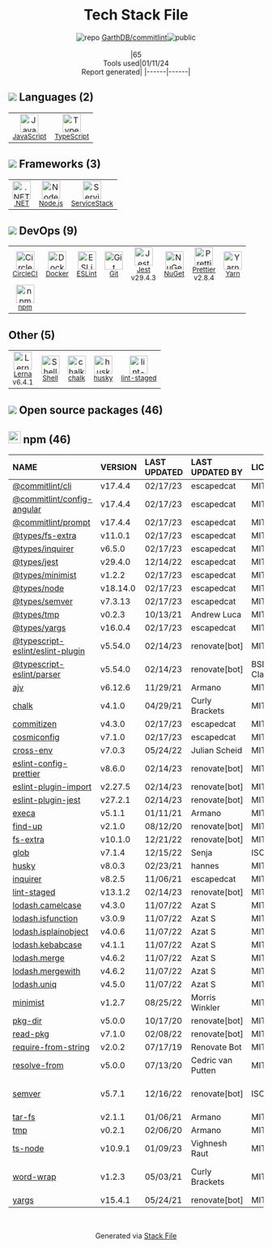 <!--
&lt;--- Readme.md Snippet without images Start ---&gt;
## Tech Stack
GarthDB/commitlint is built on the following main stack:

- [CircleCI](https://circleci.com/) – Continuous Integration
- [Jest](http://facebook.github.io/jest/) – Javascript Testing Framework
- [Node.js](http://nodejs.org/) – Frameworks (Full Stack)
- [.NET](http://www.microsoft.com/net/) – Frameworks (Full Stack)
- [JavaScript](https://developer.mozilla.org/en-US/docs/Web/JavaScript) – Languages
- [TypeScript](http://www.typescriptlang.org) – Languages
- [ServiceStack](https://servicestack.net/) – Frameworks (Full Stack)
- [ESLint](http://eslint.org/) – Code Review
- [Shell](https://en.wikipedia.org/wiki/Shell_script) – Shells
- [Yarn](https://yarnpkg.com/) – Front End Package Manager
- [Lerna](https://lerna.js.org/) – Javascript Utilities & Libraries
- [Prettier](https://prettier.io/) – Code Review
- [Docker](https://www.docker.com/) – Virtual Machine Platforms & Containers

Full tech stack [here](/techstack.md)

&lt;--- Readme.md Snippet without images End ---&gt;

&lt;--- Readme.md Snippet with images Start ---&gt;
## Tech Stack
GarthDB/commitlint is built on the following main stack:

- <img width='25' height='25' src='https://img.stackshare.io/service/190/CvqrSSFs_400x400.jpg' alt='CircleCI'/> [CircleCI](https://circleci.com/) – Continuous Integration
- <img width='25' height='25' src='https://img.stackshare.io/service/830/jest.png' alt='Jest'/> [Jest](http://facebook.github.io/jest/) – Javascript Testing Framework
- <img width='25' height='25' src='https://img.stackshare.io/service/1011/n1JRsFeB_400x400.png' alt='Node.js'/> [Node.js](http://nodejs.org/) – Frameworks (Full Stack)
- <img width='25' height='25' src='https://img.stackshare.io/service/1014/IoPy1dce_400x400.png' alt='.NET'/> [.NET](http://www.microsoft.com/net/) – Frameworks (Full Stack)
- <img width='25' height='25' src='https://img.stackshare.io/service/1209/javascript.jpeg' alt='JavaScript'/> [JavaScript](https://developer.mozilla.org/en-US/docs/Web/JavaScript) – Languages
- <img width='25' height='25' src='https://img.stackshare.io/service/1612/bynNY5dJ.jpg' alt='TypeScript'/> [TypeScript](http://www.typescriptlang.org) – Languages
- <img width='25' height='25' src='https://img.stackshare.io/service/2773/JuTVEkWX_400x400.jpg' alt='ServiceStack'/> [ServiceStack](https://servicestack.net/) – Frameworks (Full Stack)
- <img width='25' height='25' src='https://img.stackshare.io/service/3337/Q4L7Jncy.jpg' alt='ESLint'/> [ESLint](http://eslint.org/) – Code Review
- <img width='25' height='25' src='https://img.stackshare.io/service/4631/default_c2062d40130562bdc836c13dbca02d318205a962.png' alt='Shell'/> [Shell](https://en.wikipedia.org/wiki/Shell_script) – Shells
- <img width='25' height='25' src='https://img.stackshare.io/service/5848/44mC-kJ3.jpg' alt='Yarn'/> [Yarn](https://yarnpkg.com/) – Front End Package Manager
- <img width='25' height='25' src='https://img.stackshare.io/service/6207/OwqAUSQi_400x400.jpg' alt='Lerna'/> [Lerna](https://lerna.js.org/) – Javascript Utilities & Libraries
- <img width='25' height='25' src='https://img.stackshare.io/service/7035/default_66f265943abed56bcdbfca1c866a4261b1fbb063.jpg' alt='Prettier'/> [Prettier](https://prettier.io/) – Code Review
- <img width='25' height='25' src='https://img.stackshare.io/service/586/n4u37v9t_400x400.png' alt='Docker'/> [Docker](https://www.docker.com/) – Virtual Machine Platforms & Containers

Full tech stack [here](/techstack.md)

&lt;--- Readme.md Snippet with images End ---&gt;
-->
<div align="center">

# Tech Stack File
![](https://img.stackshare.io/repo.svg "repo") [GarthDB/commitlint](https://github.com/GarthDB/commitlint)![](https://img.stackshare.io/public_badge.svg "public")
<br/><br/>
|65<br/>Tools used|01/11/24 <br/>Report generated|
|------|------|
</div>

## <img src='https://img.stackshare.io/languages.svg'/> Languages (2)
<table><tr>
  <td align='center'>
  <img width='36' height='36' src='https://img.stackshare.io/service/1209/javascript.jpeg' alt='JavaScript'>
  <br>
  <sub><a href="https://developer.mozilla.org/en-US/docs/Web/JavaScript">JavaScript</a></sub>
  <br>
  <sub></sub>
</td>

<td align='center'>
  <img width='36' height='36' src='https://img.stackshare.io/service/1612/bynNY5dJ.jpg' alt='TypeScript'>
  <br>
  <sub><a href="http://www.typescriptlang.org">TypeScript</a></sub>
  <br>
  <sub></sub>
</td>

</tr>
</table>

## <img src='https://img.stackshare.io/frameworks.svg'/> Frameworks (3)
<table><tr>
  <td align='center'>
  <img width='36' height='36' src='https://img.stackshare.io/service/1014/IoPy1dce_400x400.png' alt='.NET'>
  <br>
  <sub><a href="http://www.microsoft.com/net/">.NET</a></sub>
  <br>
  <sub></sub>
</td>

<td align='center'>
  <img width='36' height='36' src='https://img.stackshare.io/service/1011/n1JRsFeB_400x400.png' alt='Node.js'>
  <br>
  <sub><a href="http://nodejs.org/">Node.js</a></sub>
  <br>
  <sub></sub>
</td>

<td align='center'>
  <img width='36' height='36' src='https://img.stackshare.io/service/2773/JuTVEkWX_400x400.jpg' alt='ServiceStack'>
  <br>
  <sub><a href="https://servicestack.net/">ServiceStack</a></sub>
  <br>
  <sub></sub>
</td>

</tr>
</table>

## <img src='https://img.stackshare.io/devops.svg'/> DevOps (9)
<table><tr>
  <td align='center'>
  <img width='36' height='36' src='https://img.stackshare.io/service/190/CvqrSSFs_400x400.jpg' alt='CircleCI'>
  <br>
  <sub><a href="https://circleci.com/">CircleCI</a></sub>
  <br>
  <sub></sub>
</td>

<td align='center'>
  <img width='36' height='36' src='https://img.stackshare.io/service/586/n4u37v9t_400x400.png' alt='Docker'>
  <br>
  <sub><a href="https://www.docker.com/">Docker</a></sub>
  <br>
  <sub></sub>
</td>

<td align='center'>
  <img width='36' height='36' src='https://img.stackshare.io/service/3337/Q4L7Jncy.jpg' alt='ESLint'>
  <br>
  <sub><a href="http://eslint.org/">ESLint</a></sub>
  <br>
  <sub></sub>
</td>

<td align='center'>
  <img width='36' height='36' src='https://img.stackshare.io/service/1046/git.png' alt='Git'>
  <br>
  <sub><a href="http://git-scm.com/">Git</a></sub>
  <br>
  <sub></sub>
</td>

<td align='center'>
  <img width='36' height='36' src='https://img.stackshare.io/service/830/jest.png' alt='Jest'>
  <br>
  <sub><a href="http://facebook.github.io/jest/">Jest</a></sub>
  <br>
  <sub>v29.4.3</sub>
</td>

<td align='center'>
  <img width='36' height='36' src='https://img.stackshare.io/service/2637/6I3oEOP4_400x400.jpg' alt='NuGet'>
  <br>
  <sub><a href="https://www.nuget.org/">NuGet</a></sub>
  <br>
  <sub></sub>
</td>

<td align='center'>
  <img width='36' height='36' src='https://img.stackshare.io/service/7035/default_66f265943abed56bcdbfca1c866a4261b1fbb063.jpg' alt='Prettier'>
  <br>
  <sub><a href="https://prettier.io/">Prettier</a></sub>
  <br>
  <sub>v2.8.4</sub>
</td>

<td align='center'>
  <img width='36' height='36' src='https://img.stackshare.io/service/5848/44mC-kJ3.jpg' alt='Yarn'>
  <br>
  <sub><a href="https://yarnpkg.com/">Yarn</a></sub>
  <br>
  <sub></sub>
</td>

</tr>
<tr>
  <td align='center'>
  <img width='36' height='36' src='https://img.stackshare.io/service/1120/lejvzrnlpb308aftn31u.png' alt='npm'>
  <br>
  <sub><a href="https://www.npmjs.com/">npm</a></sub>
  <br>
  <sub></sub>
</td>

</tr>
</table>

## Other (5)
<table><tr>
  <td align='center'>
  <img width='36' height='36' src='https://img.stackshare.io/service/6207/OwqAUSQi_400x400.jpg' alt='Lerna'>
  <br>
  <sub><a href="https://lerna.js.org/">Lerna</a></sub>
  <br>
  <sub>v6.4.1</sub>
</td>

<td align='center'>
  <img width='36' height='36' src='https://img.stackshare.io/service/4631/default_c2062d40130562bdc836c13dbca02d318205a962.png' alt='Shell'>
  <br>
  <sub><a href="https://en.wikipedia.org/wiki/Shell_script">Shell</a></sub>
  <br>
  <sub></sub>
</td>

<td align='center'>
  <img width='36' height='36' src='https://img.stackshare.io/service/8072/13122722.png' alt='chalk'>
  <br>
  <sub><a href="https://github.com/chalk/chalk">chalk</a></sub>
  <br>
  <sub></sub>
</td>

<td align='center'>
  <img width='36' height='36' src='https://img.stackshare.io/service/9527/5502029.jpeg' alt='husky'>
  <br>
  <sub><a href="https://github.com/typicode/husky">husky</a></sub>
  <br>
  <sub></sub>
</td>

<td align='center'>
  <img width='36' height='36' src='https://img.stackshare.io/service/10577/11071.jpeg' alt='lint-staged'>
  <br>
  <sub><a href="https://github.com/okonet/lint-staged">lint-staged</a></sub>
  <br>
  <sub></sub>
</td>

</tr>
</table>


## <img src='https://img.stackshare.io/group.svg' /> Open source packages (46)</h2>

## <img width='24' height='24' src='https://img.stackshare.io/service/1120/lejvzrnlpb308aftn31u.png'/> npm (46)

|NAME|VERSION|LAST UPDATED|LAST UPDATED BY|LICENSE|VULNERABILITIES|
|:------|:------|:------|:------|:------|:------|
|[@commitlint/cli](https://www.npmjs.com/@commitlint/cli)|v17.4.4|02/17/23|escapedcat |MIT|N/A|
|[@commitlint/config-angular](https://www.npmjs.com/@commitlint/config-angular)|v17.4.4|02/17/23|escapedcat |MIT|N/A|
|[@commitlint/prompt](https://www.npmjs.com/@commitlint/prompt)|v17.4.4|02/17/23|escapedcat |MIT|N/A|
|[@types/fs-extra](https://www.npmjs.com/@types/fs-extra)|v11.0.1|02/17/23|escapedcat |MIT|N/A|
|[@types/inquirer](https://www.npmjs.com/@types/inquirer)|v6.5.0|02/17/23|escapedcat |MIT|N/A|
|[@types/jest](https://www.npmjs.com/@types/jest)|v29.4.0|12/14/22|escapedcat |MIT|N/A|
|[@types/minimist](https://www.npmjs.com/@types/minimist)|v1.2.2|02/17/23|escapedcat |MIT|N/A|
|[@types/node](https://www.npmjs.com/@types/node)|v18.14.0|02/17/23|escapedcat |MIT|N/A|
|[@types/semver](https://www.npmjs.com/@types/semver)|v7.3.13|02/17/23|escapedcat |MIT|N/A|
|[@types/tmp](https://www.npmjs.com/@types/tmp)|v0.2.3|10/13/21|Andrew Luca |MIT|N/A|
|[@types/yargs](https://www.npmjs.com/@types/yargs)|v16.0.4|02/17/23|escapedcat |MIT|N/A|
|[@typescript-eslint/eslint-plugin](https://www.npmjs.com/@typescript-eslint/eslint-plugin)|v5.54.0|02/14/23|renovate[bot] |MIT|N/A|
|[@typescript-eslint/parser](https://www.npmjs.com/@typescript-eslint/parser)|v5.54.0|02/14/23|renovate[bot] |BSD-2-Clause|N/A|
|[ajv](https://www.npmjs.com/ajv)|v6.12.6|11/29/21|Armano |MIT|N/A|
|[chalk](https://www.npmjs.com/chalk)|v4.1.0|04/29/21|Curly Brackets |MIT|N/A|
|[commitizen](https://www.npmjs.com/commitizen)|v4.3.0|02/17/23|escapedcat |MIT|N/A|
|[cosmiconfig](https://www.npmjs.com/cosmiconfig)|v7.1.0|02/17/23|escapedcat |MIT|N/A|
|[cross-env](https://www.npmjs.com/cross-env)|v7.0.3|05/24/22|Julian Scheid |MIT|N/A|
|[eslint-config-prettier](https://www.npmjs.com/eslint-config-prettier)|v8.6.0|02/14/23|renovate[bot] |MIT|N/A|
|[eslint-plugin-import](https://www.npmjs.com/eslint-plugin-import)|v2.27.5|02/14/23|renovate[bot] |MIT|N/A|
|[eslint-plugin-jest](https://www.npmjs.com/eslint-plugin-jest)|v27.2.1|02/14/23|renovate[bot] |MIT|N/A|
|[execa](https://www.npmjs.com/execa)|v5.1.1|01/11/21|Armano |MIT|N/A|
|[find-up](https://www.npmjs.com/find-up)|v2.1.0|08/12/20|renovate[bot] |MIT|N/A|
|[fs-extra](https://www.npmjs.com/fs-extra)|v10.1.0|12/21/22|renovate[bot] |MIT|N/A|
|[glob](https://www.npmjs.com/glob)|v7.1.4|12/15/22|Senja |ISC|N/A|
|[husky](https://www.npmjs.com/husky)|v8.0.3|02/23/21|hannes |MIT|N/A|
|[inquirer](https://www.npmjs.com/inquirer)|v8.2.5|11/06/21|escapedcat |MIT|N/A|
|[lint-staged](https://www.npmjs.com/lint-staged)|v13.1.2|02/14/23|renovate[bot] |MIT|N/A|
|[lodash.camelcase](https://www.npmjs.com/lodash.camelcase)|v4.3.0|11/07/22|Azat S |MIT|N/A|
|[lodash.isfunction](https://www.npmjs.com/lodash.isfunction)|v3.0.9|11/07/22|Azat S |MIT|N/A|
|[lodash.isplainobject](https://www.npmjs.com/lodash.isplainobject)|v4.0.6|11/07/22|Azat S |MIT|N/A|
|[lodash.kebabcase](https://www.npmjs.com/lodash.kebabcase)|v4.1.1|11/07/22|Azat S |MIT|N/A|
|[lodash.merge](https://www.npmjs.com/lodash.merge)|v4.6.2|11/07/22|Azat S |MIT|N/A|
|[lodash.mergewith](https://www.npmjs.com/lodash.mergewith)|v4.6.2|11/07/22|Azat S |MIT|N/A|
|[lodash.uniq](https://www.npmjs.com/lodash.uniq)|v4.5.0|11/07/22|Azat S |MIT|N/A|
|[minimist](https://www.npmjs.com/minimist)|v1.2.7|08/25/22|Morris Winkler |MIT|N/A|
|[pkg-dir](https://www.npmjs.com/pkg-dir)|v5.0.0|10/17/20|renovate[bot] |MIT|N/A|
|[read-pkg](https://www.npmjs.com/read-pkg)|v7.1.0|02/08/22|renovate[bot] |MIT|N/A|
|[require-from-string](https://www.npmjs.com/require-from-string)|v2.0.2|07/17/19|Renovate Bot |MIT|N/A|
|[resolve-from](https://www.npmjs.com/resolve-from)|v5.0.0|07/13/20|Cedric van Putten |MIT|N/A|
|[semver](https://www.npmjs.com/semver)|v5.7.1|12/16/22|renovate[bot] |ISC|[CVE-2022-25883](https://github.com/advisories/GHSA-c2qf-rxjj-qqgw) (Moderate)|
|[tar-fs](https://www.npmjs.com/tar-fs)|v2.1.1|01/06/21|Armano |MIT|N/A|
|[tmp](https://www.npmjs.com/tmp)|v0.2.1|02/06/20|Armano |MIT|N/A|
|[ts-node](https://www.npmjs.com/ts-node)|v10.9.1|01/09/23|Vighnesh Raut |MIT|N/A|
|[word-wrap](https://www.npmjs.com/word-wrap)|v1.2.3|05/03/21|Curly Brackets |MIT|[CVE-2023-26115](https://github.com/advisories/GHSA-j8xg-fqg3-53r7) (Moderate)|
|[yargs](https://www.npmjs.com/yargs)|v15.4.1|05/24/21|renovate[bot] |MIT|N/A|

<br/>
<div align='center'>

Generated via [Stack File](https://github.com/marketplace/stack-file)
